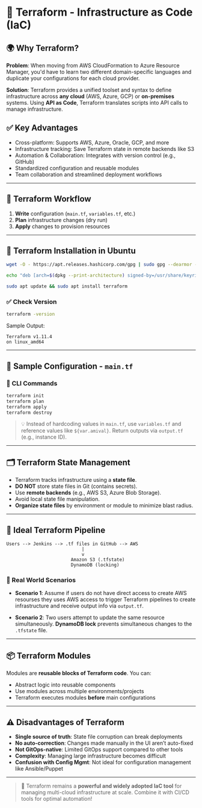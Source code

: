 # 📘 Terraform - Infrastructure as Code (IaC)

## 🌍 Why Terraform?

**Problem**: When moving from AWS CloudFormation to Azure Resource Manager, you'd have to learn two different domain-specific languages and duplicate your configurations for each cloud provider.

**Solution**: Terraform provides a unified toolset and syntax to define infrastructure across **any cloud** (AWS, Azure, GCP) or **on-premises** systems. Using **API as Code**, Terraform translates scripts into API calls to manage infrastructure.

## ✅ Key Advantages

- Cross-platform: Supports AWS, Azure, Oracle, GCP, and more
- Infrastructure tracking: Save Terraform state in remote backends like S3
- Automation & Collaboration: Integrates with version control (e.g., GitHub)
- Standardized configuration and reusable modules
- Team collaboration and streamlined deployment workflows

---

## 🔄 Terraform Workflow

1. **Write** configuration (`main.tf`, `variables.tf`, etc.)
2. **Plan** infrastructure changes (dry run)
3. **Apply** changes to provision resources

---

## 🔧 Terraform Installation in Ubuntu

```bash
wget -O - https://apt.releases.hashicorp.com/gpg | sudo gpg --dearmor -o /usr/share/keyrings/hashicorp-archive-keyring.gpg

echo "deb [arch=$(dpkg --print-architecture) signed-by=/usr/share/keyrings/hashicorp-archive-keyring.gpg] https://apt.releases.hashicorp.com $(lsb_release -cs) main" | sudo tee /etc/apt/sources.list.d/hashicorp.list

sudo apt update && sudo apt install terraform
```

### ✅ Check Version
```bash
terraform -version
```
Sample Output:
```
Terraform v1.11.4
on linux_amd64
```

---

## 📄 Sample Configuration - `main.tf`



### 🔁 CLI Commands
```bash
terraform init
terraform plan
terraform apply
terraform destroy
```

> 💡 Instead of hardcoding values in `main.tf`, use `variables.tf` and reference values like `${var.amival}`.
> Return outputs via `output.tf` (e.g., instance ID).

---

## 🗂️ Terraform State Management

- Terraform tracks infrastructure using a **state file**.
- **DO NOT** store state files in Git (contains secrets).
- Use **remote backends** (e.g., AWS S3, Azure Blob Storage).
- Avoid local state file manipulation.
- **Organize state files** by environment or module to minimize blast radius.

---

## 🔁 Ideal Terraform Pipeline

```text
Users --> Jenkins --> .tf files in GitHub --> AWS
                            |
                            v
                        Amazon S3 (.tfstate)
                        DynamoDB (locking)
```

### 🔄 Real World Scenarios

- **Scenario 1**: Assume if users do not have direct access to create AWS resourses they uses AWS access to trigger Terraform pipelines to create infrastructure and receive output info via `output.tf`.

- **Scenario 2**: Two users attempt to update the same resource simultaneously. **DynamoDB lock** prevents simultaneous changes to the `.tfstate` file.

---

## 📦 Terraform Modules

Modules are **reusable blocks of Terraform code**. You can:
- Abstract logic into reusable components
- Use modules across multiple environments/projects
- Terraform executes modules **before** main configurations

---

## ⚠️ Disadvantages of Terraform

- **Single source of truth**: State file corruption can break deployments
- **No auto-correction**: Changes made manually in the UI aren’t auto-fixed
- **Not GitOps-native**: Limited GitOps support compared to other tools
- **Complexity**: Managing large infrastructure becomes difficult
- **Confusion with Config Mgmt**: Not ideal for configuration management like Ansible/Puppet

---

> 🌟 Terraform remains a **powerful and widely adopted IaC tool** for managing multi-cloud infrastructure at scale. Combine it with CI/CD tools for optimal automation!
